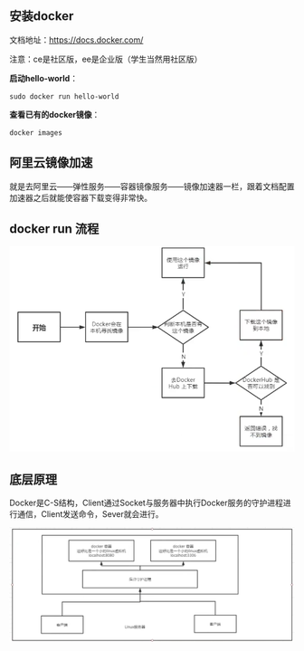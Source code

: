 ## 安装docker

文档地址：https://docs.docker.com/

注意：ce是社区版，ee是企业版（学生当然用社区版）



**启动hello-world**：

```shell
sudo docker run hello-world
```

**查看已有的docker镜像**：

```shell
docker images
```



## 阿里云镜像加速

就是去阿里云——弹性服务——容器镜像服务——镜像加速器一栏，跟着文档配置加速器之后就能使容器下载变得非常快。



## docker run 流程

![image-20210829105702562](./images/002.png)

## 底层原理

Docker是C-S结构，Client通过Socket与服务器中执行Docker服务的守护进程进行通信，Client发送命令，Sever就会进行。

![image-20210829111951520](./images/003.png)


